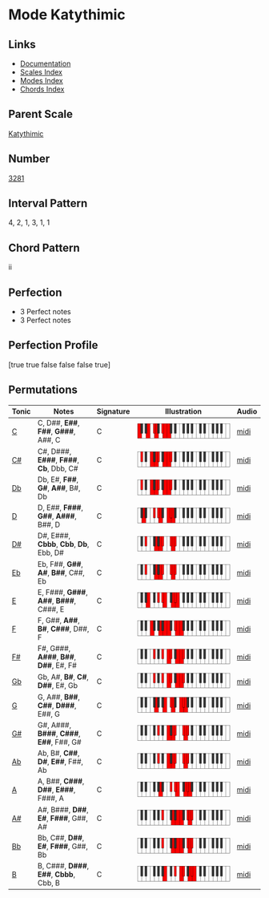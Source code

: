 # Mode Katythimic

## Links

- [Documentation](index.md)
- [Scales Index](Scales.md)
- [Modes Index](Modes.md)
- [Chords Index](Chords.md)

## Parent Scale

[Katythimic](ScaleKatythimic.md)

## Number

[3281](https://ianring.com/musictheory/scales/3281)

## Interval Pattern

4, 2, 1, 3, 1, 1

## Chord Pattern

ii

## Perfection

- 3 Perfect notes
- 3 Perfect notes

## Perfection Profile

[true true false false false true]

## Permutations

| Tonic | Notes | Signature | Illustration | Audio |
|-------|-------|-----------|--------------|-------|
| [C](ModeCNaturalKatythimic.md) | C, D##, **E##**, **F##**, **G###**, A##, C | C | ![CNaturalKatythimic](ModeCNaturalKatythimic.png) | [midi](https://github.com/edipermadi/music/blob/main/docs/ModeCNaturalKatythimic.mid?raw=true) |
| [C#](ModeCSharpKatythimic.md) | C#, D###, **E###**, **F###**, **Cb**, Dbb, C# | C | ![CSharpKatythimic](ModeCSharpKatythimic.png) | [midi](https://github.com/edipermadi/music/blob/main/docs/ModeCSharpKatythimic.mid?raw=true) |
| [Db](ModeDFlatKatythimic.md) | Db, E#, **F##**, **G#**, **A##**, B#, Db | C | ![DFlatKatythimic](ModeDFlatKatythimic.png) | [midi](https://github.com/edipermadi/music/blob/main/docs/ModeDFlatKatythimic.mid?raw=true) |
| [D](ModeDNaturalKatythimic.md) | D, E##, **F###**, **G##**, **A###**, B##, D | C | ![DNaturalKatythimic](ModeDNaturalKatythimic.png) | [midi](https://github.com/edipermadi/music/blob/main/docs/ModeDNaturalKatythimic.mid?raw=true) |
| [D#](ModeDSharpKatythimic.md) | D#, E###, **Cbbb**, **Cbb**, **Db**, Ebb, D# | C | ![DSharpKatythimic](ModeDSharpKatythimic.png) | [midi](https://github.com/edipermadi/music/blob/main/docs/ModeDSharpKatythimic.mid?raw=true) |
| [Eb](ModeEFlatKatythimic.md) | Eb, F##, **G##**, **A#**, **B##**, C##, Eb | C | ![EFlatKatythimic](ModeEFlatKatythimic.png) | [midi](https://github.com/edipermadi/music/blob/main/docs/ModeEFlatKatythimic.mid?raw=true) |
| [E](ModeENaturalKatythimic.md) | E, F###, **G###**, **A##**, **B###**, C###, E | C | ![ENaturalKatythimic](ModeENaturalKatythimic.png) | [midi](https://github.com/edipermadi/music/blob/main/docs/ModeENaturalKatythimic.mid?raw=true) |
| [F](ModeFNaturalKatythimic.md) | F, G##, **A##**, **B#**, **C###**, D##, F | C | ![FNaturalKatythimic](ModeFNaturalKatythimic.png) | [midi](https://github.com/edipermadi/music/blob/main/docs/ModeFNaturalKatythimic.mid?raw=true) |
| [F#](ModeFSharpKatythimic.md) | F#, G###, **A###**, **B##**, **D##**, E#, F# | C | ![FSharpKatythimic](ModeFSharpKatythimic.png) | [midi](https://github.com/edipermadi/music/blob/main/docs/ModeFSharpKatythimic.mid?raw=true) |
| [Gb](ModeGFlatKatythimic.md) | Gb, A#, **B#**, **C#**, **D##**, E#, Gb | C | ![GFlatKatythimic](ModeGFlatKatythimic.png) | [midi](https://github.com/edipermadi/music/blob/main/docs/ModeGFlatKatythimic.mid?raw=true) |
| [G](ModeGNaturalKatythimic.md) | G, A##, **B##**, **C##**, **D###**, E##, G | C | ![GNaturalKatythimic](ModeGNaturalKatythimic.png) | [midi](https://github.com/edipermadi/music/blob/main/docs/ModeGNaturalKatythimic.mid?raw=true) |
| [G#](ModeGSharpKatythimic.md) | G#, A###, **B###**, **C###**, **E##**, F##, G# | C | ![GSharpKatythimic](ModeGSharpKatythimic.png) | [midi](https://github.com/edipermadi/music/blob/main/docs/ModeGSharpKatythimic.mid?raw=true) |
| [Ab](ModeAFlatKatythimic.md) | Ab, B#, **C##**, **D#**, **E##**, F##, Ab | C | ![AFlatKatythimic](ModeAFlatKatythimic.png) | [midi](https://github.com/edipermadi/music/blob/main/docs/ModeAFlatKatythimic.mid?raw=true) |
| [A](ModeANaturalKatythimic.md) | A, B##, **C###**, **D##**, **E###**, F###, A | C | ![ANaturalKatythimic](ModeANaturalKatythimic.png) | [midi](https://github.com/edipermadi/music/blob/main/docs/ModeANaturalKatythimic.mid?raw=true) |
| [A#](ModeASharpKatythimic.md) | A#, B###, **D##**, **E#**, **F###**, G##, A# | C | ![ASharpKatythimic](ModeASharpKatythimic.png) | [midi](https://github.com/edipermadi/music/blob/main/docs/ModeASharpKatythimic.mid?raw=true) |
| [Bb](ModeBFlatKatythimic.md) | Bb, C##, **D##**, **E#**, **F###**, G##, Bb | C | ![BFlatKatythimic](ModeBFlatKatythimic.png) | [midi](https://github.com/edipermadi/music/blob/main/docs/ModeBFlatKatythimic.mid?raw=true) |
| [B](ModeBNaturalKatythimic.md) | B, C###, **D###**, **E##**, **Cbbb**, Cbb, B | C | ![BNaturalKatythimic](ModeBNaturalKatythimic.png) | [midi](https://github.com/edipermadi/music/blob/main/docs/ModeBNaturalKatythimic.mid?raw=true) |
